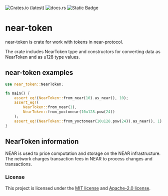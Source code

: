 ![Crates.io (latest)](https://img.shields.io/crates/dv/near-token?style=flat-square&logo=near&label=crates.io)
![docs.rs](https://img.shields.io/docsrs/near-token?style=flat-square)
![Static Badge](https://img.shields.io/badge/rustc-1.68%2B-lightgray.svg?style=flat-square)


# near-token
near-token is crate for work with tokens in near-protocol.

The crate includes NearToken type and constructors for converting data as NearToken and as u128 type values.

## near-token examples 
```rust
use near_token::NearToken;

fn main() {
    assert_eq!(NearToken::from_near(10).as_near(), 10);
    assert_eq!(
        NearToken::from_near(1),
        NearToken::from_yoctonear(10u128.pow(24))
    );
    assert_eq!(NearToken::from_yoctonear(10u128.pow(24)).as_near(), 1);
}
```
## NearToken information
NEAR is used to price computation and storage on the NEAR infrastructure. The network charges transaction fees in NEAR to process changes and transactions.
 



### License

This project is licensed under the [MIT license] and [Apache-2.0 license].

[MIT license]: https://github.com/Mr0melian/near_gas/blob/master/LICENSE-MIT
[Apache-2.0 license]:  https://github.com/Mr0melian/near_gas/blob/master/LICENSE-APACHE
[For more information]: https://docs.near.org/concepts/basics/transactions/gas
[Gas usege in Near Protocol]: https://nomicon.io/RuntimeSpec/Fees/
